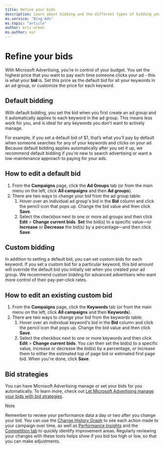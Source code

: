 ```yaml
---
title: Refine your bids
description: Learn about bidding and the different types of bidding you can set for your ad groups and keywords.
ms.service: "Bing-Ads"
ms.topic: "article"
author: eric-urban
ms.author: eur
---
```


# Refine your bids

With Microsoft Advertising, you’re in control of your budget. You set the highest price that you want to pay each time someone clicks your ad - this is what your **bid** is. Set this price as the default bid for all your keywords in an ad group, or customize the price for each keyword.

## Default bidding

With default bidding, you set the bid when you first create an ad group and it automatically applies to each keyword in the ad group. This means less work for you, and is ideal for any keywords you don’t want to actively manage.

For example, if you set a default bid of $1, that’s what you’ll pay by default when someone searches for any of your keywords and clicks on your ad. Because default bidding applies automatically after you set it up, we recommend default bidding if you’re new to search advertising or want a low-maintenance approach to paying for your ads.

## How to edit a default bid
1. From the **Campaigns** page, click the **Ad Groups** tab (or from the main menu on the left, click **All campaigns** and then **Ad groups**).
1. There are two ways to change your bid from the ad group table:
   1. Hover over an individual ad group's bid in the **Bid** column and click the pencil icon that pops up. Change the bid value and then click **Save**.
   1. Select the checkbox next to one or more ad groups and then click **Edit**&nbsp;&gt;&nbsp;**Change current bids**. **Set** the bid(s) to a specific value—or **Increase** or **Decrease** the bid(s) by a percentage—and then click **Save**.

 
## Custom bidding

In addition to setting a default bid, you can set custom bids for each keyword. If you set a custom bid for a particular keyword, this bid amount will override the default bid you initially set when you created your ad group. We recommend custom bidding for advanced advertisers who want more control of their pay-per-click rates.

## How to edit an existing custom bid
1. From the **Campaigns** page, click the **Keywords** tab (or from the main menu on the left, click **All campaigns** and then **Keywords**).
1. There are two ways to change your bid from the keywords table:
   1. Hover over an individual keyword's bid in the **Bid** column and click the pencil icon that pops up. Change the bid value and then click **Save**.
   1. Select the checkbox next to one or more keywords and then click **Edit**&nbsp;&gt;&nbsp;**Change current bids**. You can then set the bid(s) to a specific value, increase or decrease the bid(s) by a percentage, or increase them to either the estimated top of page bid or estimated first page bid. When you're done, click **Save**.

 
## Bid strategies

You can have Microsoft Advertising manage or set your bids for you automatically. To learn more, check out [Let Microsoft Advertising manage your bids with bid strategies](./hlp_BA_CONC_BidStrategy.md).

 
> [!NOTE]
> Remember to review your performance data a day or two after you change your bid. You can use the [Change History Graph](./hlp_BA_CONC_ChangeHistoryGraph.md) to see each action made to your campaign over time, as well as [Performance Insights](./hlp_BA_CONC_PerformanceInsights.md) and the [Competition tab](./hlp_BA_CONC_CompetitionTab.md) to quickly identify improvement areas. Regularly reviewing your changes with these tools helps show if you bid too high or low, so that you can make adjustments.


